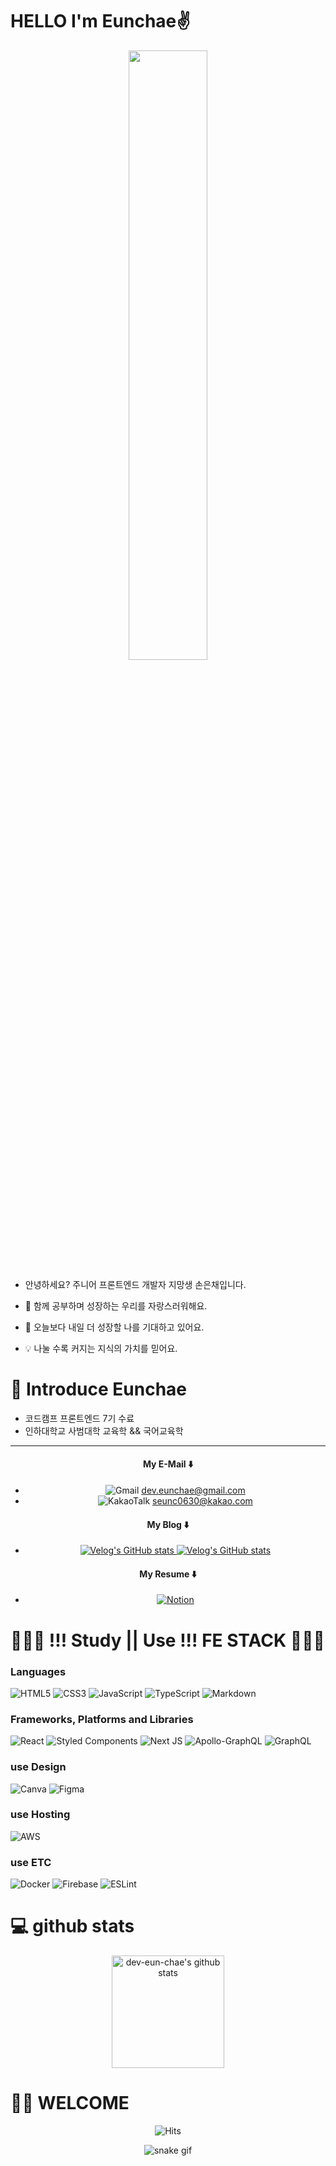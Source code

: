 

# HELLO  I'm Eunchae✌️

<p align="center"><img src = "https://user-images.githubusercontent.com/104378330/183552687-7abf04fa-4a46-4187-8a27-d17305b2d888.jpeg" width="50%"></p>

- 안녕하세요? 주니어 프론트엔드 개발자 지망생 손은채입니다.

- 📕 함께 공부하며 성장하는 우리를 자랑스러워해요.
- 🌱 오늘보다 내일 더 성장할 나를 기대하고 있어요.
- 💡 나눌 수록 커지는 지식의 가치를 믿어요.

# 🎤 Introduce Eunchae

- 코드캠프 프론트엔드 7기 수료 
- 인하대학교 사범대학 교육학 && 국어교육학

---
<div align=center>
  
#### My E-Mail ⬇️
- ![Gmail](https://img.shields.io/badge/gmail-D14836?style=for-the-badge&logo=gmail&logoColor=white) dev.eunchae@gmail.com 
- ![KakaoTalk](https://img.shields.io/badge/kakao-ffcd00.svg?style=for-the-badge&logo=kakaotalk&logoColor=000000) seunc0630@kakao.com
#### My Blog ⬇️
-  <a  href="https://velog.io/@dev_eunchae"> ![Velog's GitHub stats](https://velog-readme-stats.vercel.app/api/badge?name=eunchae) </a>
 <a href ="https://velog.io/@dev_eunchae/코드캠프-팀-프로젝트-최종-회고"> ![Velog's GitHub stats](https://velog-readme-stats.vercel.app/api?name=dev_eunchae&tag=팀프로젝트)</a>


#### My Resume ⬇️
- <a href="https://bit.ly/3vSJx6B">![Notion](https://img.shields.io/badge/Resume-%23000000.svg?style=for-the-badge&logo=notion&logoColor=white) </a> 
   
</div>   

# 👩🏻‍💻 !!! Study || Use !!! FE STACK   👩🏻‍💻


 ### Languages
 ![HTML5](https://img.shields.io/badge/html5-%23E34F26.svg?style=for-the-badge&logo=html5&logoColor=white) ![CSS3](https://img.shields.io/badge/css3-%231572B6.svg?style=for-the-badge&logo=css3&logoColor=white) ![JavaScript](https://img.shields.io/badge/javascript-%23323330.svg?style=for-the-badge&logo=javascript&logoColor=%23F7DF1E) ![TypeScript](https://img.shields.io/badge/typescript-%23007ACC.svg?style=for-the-badge&logo=typescript&logoColor=white) ![Markdown](https://img.shields.io/badge/markdown-%23000000.svg?style=for-the-badge&logo=markdown&logoColor=white) 

 ### Frameworks, Platforms and Libraries
![React](https://img.shields.io/badge/react-%2320232a.svg?style=for-the-badge&logo=react&logoColor=%2361DAFB)  ![Styled Components](https://img.shields.io/badge/styled--components-DB7093?style=for-the-badge&logo=styled-components&logoColor=white) ![Next JS](https://img.shields.io/badge/Next-black?style=for-the-badge&logo=next.js&logoColor=white) ![Apollo-GraphQL](https://img.shields.io/badge/-ApolloGraphQL-311C87?style=for-the-badge&logo=apollo-graphql) ![GraphQL](https://img.shields.io/badge/-GraphQL-E10098?style=for-the-badge&logo=graphql&logoColor=white)


### use Design 
![Canva](https://img.shields.io/badge/Canva-%2300C4CC.svg?style=for-the-badge&logo=Canva&logoColor=white)  ![Figma](https://img.shields.io/badge/figma-%23F24E1E.svg?style=for-the-badge&logo=figma&logoColor=white)

 ### use Hosting
![AWS](https://img.shields.io/badge/AWS-%23FF9900.svg?style=for-the-badge&logo=amazon-aws&logoColor=white)

 ### use ETC
![Docker](https://img.shields.io/badge/docker-%230db7ed.svg?style=for-the-badge&logo=docker&logoColor=white) ![Firebase](https://img.shields.io/badge/Firebase-039BE5?style=for-the-badge&logo=Firebase&logoColor=white) ![ESLint](https://img.shields.io/badge/ESLint-4B3263?style=for-the-badge&logo=eslint&logoColor=white)


  


# 💻 github stats


<div align=center>
<a href="https://github.com/dev-eun-chae"><img align="center" style="height:180px" src="https://github-readme-stats.vercel.app/api?username=dev-eun-chae&show_icons=true&theme=buefy&count_private=true&hide_border=true" alt="dev-eun-chae's github stats" /></a> 
</div>

# 🫶🏻 WELCOME
<div align=center>

![Hits](https://hits.seeyoufarm.com/api/count/incr/badge.svg?url=https%3A%2F%2Fgithub.com%2Fdev-eun-chae&count_bg=%23CE72E8&title_bg=%23555555&icon=github.svg&icon_color=%23E7E7E7&title=hits&edge_flat=false)
  

![snake gif](https://github.com/dev-eun-chae/dev-eun-chae/blob/output/github-contribution-grid-snake.svg)
</div>
